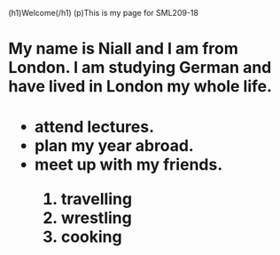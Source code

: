 (h1)Welcome(/h1)
(p)This is my page for SML209-18

<h1> My name is Niall and I am from London. I am studying German and have lived in London my whole life.<h1>
  
  <ul>
  <li>attend lectures.</li>
  <li> plan my year abroad.</li>
  <li>meet up with my friends.</li>
  
  <ol> <li> travelling</li>  <li> wrestling</li>  <li> cooking</li>
